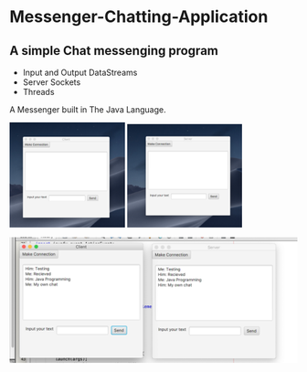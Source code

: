 # Messenger-Chatting-Application
## A simple Chat messenging program

- Input and Output DataStreams 
- Server Sockets
- Threads

A Messenger built in The Java Language.

<img src="https://github.com/kiaito/Messenger-Chat-/blob/master/clientimg.png?raw=true" width="40%"/> 
<img src="https://github.com/kiaito/Messenger-Chat-/blob/master/serverimg.png?raw=true" width="40%"/> <br>
                                                                                            
<img src="https://github.com/kiaito/Messenger-Chat-/blob/master/chatproimg.png?raw=true"> <br>

